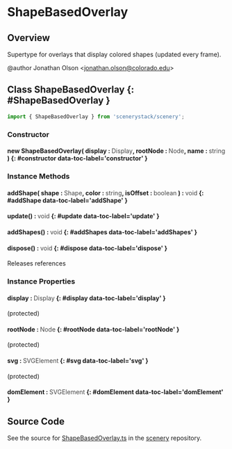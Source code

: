 # ShapeBasedOverlay

## Overview

Supertype for overlays that display colored shapes (updated every frame).

@author Jonathan Olson &lt;jonathan.olson@colorado.edu&gt;

## Class ShapeBasedOverlay {: #ShapeBasedOverlay }


```js
import { ShapeBasedOverlay } from 'scenerystack/scenery';
```
### Constructor

#### new ShapeBasedOverlay( display : <span style="font-weight: 400; opacity: 80%;">Display</span>, rootNode : <span style="font-weight: 400; opacity: 80%;">Node</span>, name : <span style="font-weight: 400; opacity: 80%;">string</span> ) {: #constructor data-toc-label='constructor' }

### Instance Methods

#### addShape( shape : <span style="font-weight: 400; opacity: 80%;">Shape</span>, color : <span style="font-weight: 400; opacity: 80%;">string</span>, isOffset : <span style="font-weight: 400; opacity: 80%;">boolean</span> ) : <span style="font-weight: 400; opacity: 80%;">void</span> {: #addShape data-toc-label='addShape' }

#### update() : <span style="font-weight: 400; opacity: 80%;">void</span> {: #update data-toc-label='update' }

#### addShapes() : <span style="font-weight: 400; opacity: 80%;">void</span> {: #addShapes data-toc-label='addShapes' }

#### dispose() : <span style="font-weight: 400; opacity: 80%;">void</span> {: #dispose data-toc-label='dispose' }

Releases references

### Instance Properties

#### display : <span style="font-weight: 400; opacity: 80%;">Display</span> {: #display data-toc-label='display' }

(protected)

#### rootNode : <span style="font-weight: 400; opacity: 80%;">Node</span> {: #rootNode data-toc-label='rootNode' }

(protected)

#### svg : <span style="font-weight: 400; opacity: 80%;">SVGElement</span> {: #svg data-toc-label='svg' }

(protected)

#### domElement : <span style="font-weight: 400; opacity: 80%;">SVGElement</span> {: #domElement data-toc-label='domElement' }



## Source Code

See the source for [ShapeBasedOverlay.ts](https://github.com/phetsims/scenery/blob/main/js/overlays/ShapeBasedOverlay.ts) in the [scenery](https://github.com/phetsims/scenery) repository.
